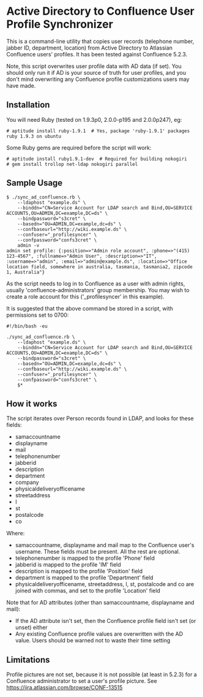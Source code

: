 # Active Directory to Confluence User Profile Synchronizer

This is a command-line utility that copies user records (telephone number, jabber ID, department, location) from Active Directory to Atlassian Confluence users' profiles. It has been tested against Confluence 5.2.3.

Note, this script overwrites user profile data with AD data (if set). You should only run it if AD is your source of truth for user profiles, and you don't mind overwriting any Confluence profile customizations users may have made.

## Installation

You will need Ruby (tested on 1.9.3p0, 2.0.0-p195 and 2.0.0p247), eg:

    # aptitude install ruby-1.9.1  # Yes, package 'ruby-1.9.1' packages ruby 1.9.3 on ubuntu

Some Ruby gems are required before the script will work:

    # aptitude install ruby1.9.1-dev  # Required for building nokogiri
    # gem install trollop net-ldap nokogiri parallel

## Sample Usage

    $ ./sync_ad_confluence.rb \
        --ldaphost "example.ds" \
        --binddn="CN=Service Account for LDAP search and Bind,OU=SERVICE ACCOUNTS,OU=ADMIN,DC=example,DC=ds" \
        --bindpassword="s3cret" \
        --basedn="OU=ADMIN,DC=example,dc=ds" \
        --confbaseurl="http://wiki.example.ds" \
        --confuser="_profilesyncer" \
        --confpassword="confs3cret" \
        admin -v
	admin set profile: {:position=>"Admin role account", :phone=>"(415) 123-4567", :fullname=>"Admin User", :description=>"IT", :username=>"admin", :email=>"admin@example.ds", :location=>"Office location field, somewhere in australia, tasmania, tasmania2, zipcode 1, Australia"}

As the script needs to log in to Confluence as a user with admin rights, usually 'confluence-administrators' group membership. You may wish to create a role account for this ('_profilesyncer' in this example).

It is suggested that the above command be stored in a script, with permissions set to 0700:

    #!/bin/bash -eu
    
    ./sync_ad_confluence.rb \
        --ldaphost "example.ds" \
        --binddn="CN=Service Account for LDAP search and Bind,OU=SERVICE ACCOUNTS,OU=ADMIN,DC=example,DC=ds" \
        --bindpassword="s3cret" \
        --basedn="OU=ADMIN,DC=example,dc=ds" \
        --confbaseurl="http://wiki.example.ds" \
        --confuser="_profilesyncer" \
        --confpassword="confs3cret" \
        $*  
    

## How it works

The script iterates over Person records found in LDAP, and looks for these fields:

* samaccountname
* displayname
* mail
* telephonenumber
* jabberid
* description
* department
* company
* physicaldeliveryofficename
* streetaddress
* l
* st
* postalcode
* co

Where:

* samaccountname, displayname and mail map to the Confluence user's username. These fields must be present. All the rest are optional.
* telephonenumber is mapped to the profile 'Phone' field
* jabberid is mapped to the profile 'IM' field
* description is mapped to the profile 'Position' field
* department is mapped to the profile 'Department' field 
* physicaldeliveryofficename, streetaddress, l, st, postalcode and co are joined with commas, and set to the profile 'Location' field

Note that for AD attributes (other than samaccountname, displayname and mail):
* If the AD attribute isn't set, then the Confluence profile field isn't set (or unset) either
* Any existing Confluence profile values are overwritten with the AD value. Users should be warned not to waste their time setting 


## Limitations

Profile pictures are not set, because it is not possible (at least in 5.2.3) for a Confluence administrator to set a user's profile picture. See https://jira.atlassian.com/browse/CONF-13515

